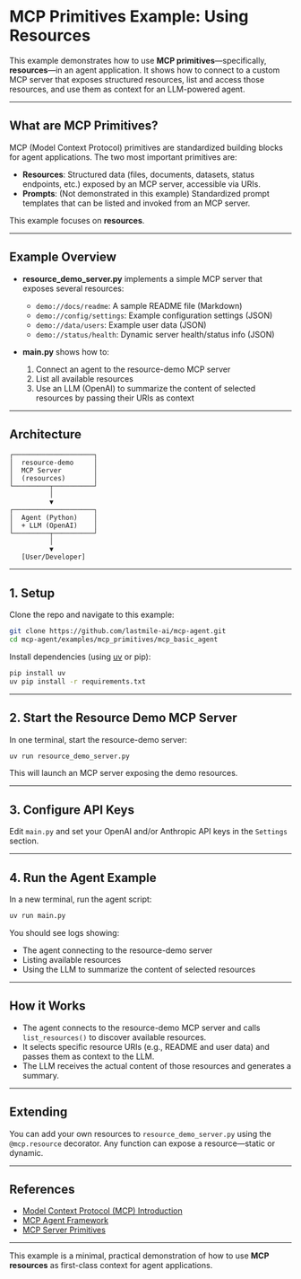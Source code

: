 # MCP Primitives Example: Using Resources

This example demonstrates how to use **MCP primitives**—specifically, **resources**—in an agent application. It shows how to connect to a custom MCP server that exposes structured resources, list and access those resources, and use them as context for an LLM-powered agent.

---

## What are MCP Primitives?

MCP (Model Context Protocol) primitives are standardized building blocks for agent applications. The two most important primitives are:

- **Resources**: Structured data (files, documents, datasets, status endpoints, etc.) exposed by an MCP server, accessible via URIs.
- **Prompts**: (Not demonstrated in this example) Standardized prompt templates that can be listed and invoked from an MCP server.

This example focuses on **resources**.

---

## Example Overview

- **resource_demo_server.py** implements a simple MCP server that exposes several resources:
  - `demo://docs/readme`: A sample README file (Markdown)
  - `demo://config/settings`: Example configuration settings (JSON)
  - `demo://data/users`: Example user data (JSON)
  - `demo://status/health`: Dynamic server health/status info (JSON)

- **main.py** shows how to:
  1. Connect an agent to the resource-demo MCP server
  2. List all available resources
  3. Use an LLM (OpenAI) to summarize the content of selected resources by passing their URIs as context

---

## Architecture

```plaintext
┌────────────────────┐
│  resource-demo     │
│  MCP Server        │
│  (resources)       │
└─────────┬──────────┘
          │
          ▼
┌────────────────────┐
│  Agent (Python)    │
│  + LLM (OpenAI)    │
└─────────┬──────────┘
          │
          ▼
   [User/Developer]
```

---

## 1. Setup

Clone the repo and navigate to this example:

```bash
git clone https://github.com/lastmile-ai/mcp-agent.git
cd mcp-agent/examples/mcp_primitives/mcp_basic_agent
```

Install dependencies (using [uv](https://docs.astral.sh/uv/) or pip):

```bash
pip install uv
uv pip install -r requirements.txt
```

---

## 2. Start the Resource Demo MCP Server

In one terminal, start the resource-demo server:

```bash
uv run resource_demo_server.py
```

This will launch an MCP server exposing the demo resources.

---

## 3. Configure API Keys

Edit `main.py` and set your OpenAI and/or Anthropic API keys in the `Settings` section.

---

## 4. Run the Agent Example

In a new terminal, run the agent script:

```bash
uv run main.py
```

You should see logs showing:
- The agent connecting to the resource-demo server
- Listing available resources
- Using the LLM to summarize the content of selected resources

---

## How it Works

- The agent connects to the resource-demo MCP server and calls `list_resources()` to discover available resources.
- It selects specific resource URIs (e.g., README and user data) and passes them as context to the LLM.
- The LLM receives the actual content of those resources and generates a summary.

---

## Extending

You can add your own resources to `resource_demo_server.py` using the `@mcp.resource` decorator. Any function can expose a resource—static or dynamic.

---

## References

- [Model Context Protocol (MCP) Introduction](https://modelcontextprotocol.io/introduction)
- [MCP Agent Framework](https://github.com/lastmile-ai/mcp-agent)
- [MCP Server Primitives](https://modelcontextprotocol.io/specification#primitives)

---

This example is a minimal, practical demonstration of how to use **MCP resources** as first-class context for agent applications.
